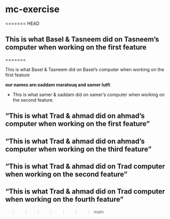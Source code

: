 # mc-exercise
<<<<<<< HEAD
## This is what Basel & Tasneem did on Tasneem’s computer when working on the first feature
=======

<p>This is what Basel & Tasneem did on Basel’s computer when working on the first feature<p>



**our names are:saddam maratouq and samer lutfi**

* This is what samer & saddam did on samer’s computer when working on the second feature.

## “This is what Trad & ahmad did on ahmad’s computer when working on the first feature”


## “This is what Trad & ahmad did on ahmad’s computer when working on the third feature”

## “This is what Trad & ahmad did on Trad computer when working on the second feature”

## “This is what Trad & ahmad did on Trad computer when working on the fourth feature”



>>>>>>> main

